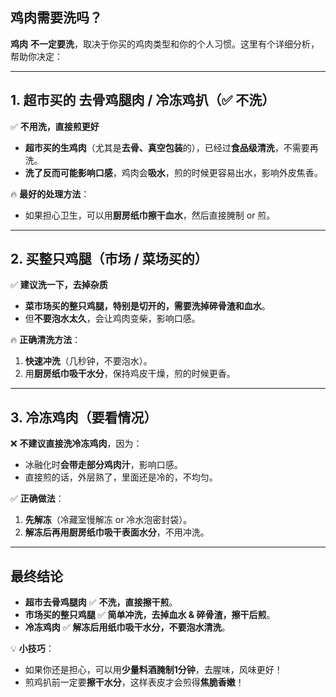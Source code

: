 ## 鸡肉需要洗吗？

**鸡肉** **不一定要洗**，取决于你买的鸡肉类型和你的个人习惯。这里有个详细分析，帮助你决定：

---

## **1. 超市买的** **去骨鸡腿肉 / 冷冻鸡扒（✅ 不洗）**
✅ **不用洗，直接煎更好**  
- **超市买的生鸡肉**（尤其是**去骨、真空包装**的），已经过**食品级清洗**，不需要再洗。  
- **洗了反而可能影响口感**，鸡肉会**吸水**，煎的时候更容易出水，影响外皮焦香。  

🔥 **最好的处理方法**：
- 如果担心卫生，可以用**厨房纸巾擦干血水**，然后直接腌制 or 煎。

---

## **2. 买整只鸡腿（市场 / 菜场买的）**
✅ **建议洗一下，去掉杂质**  
- **菜市场买的整只鸡腿，特别是切开的，需要洗掉碎骨渣和血水**。  
- 但**不要泡水太久**，会让鸡肉变柴，影响口感。

🔥 **正确清洗方法**：
1. **快速冲洗**（几秒钟，不要泡水）。  
2. 用**厨房纸巾吸干水分**，保持鸡皮干燥，煎的时候更香。  

---

## **3. 冷冻鸡肉（要看情况）**
❌ **不建议直接洗冷冻鸡肉**，因为：
- 冰融化时**会带走部分鸡肉汁**，影响口感。
- 直接煎的话，外层熟了，里面还是冷的，不均匀。

✅ **正确做法**：
1. **先解冻**（冷藏室慢解冻 or 冷水泡密封袋）。  
2. **解冻后再用厨房纸巾吸干表面水分**，不用冲洗。  

---

## **最终结论**
- **超市去骨鸡腿肉** ✅ **不洗，直接擦干煎**。  
- **市场买的整只鸡腿** ✅ **简单冲洗，去掉血水 & 碎骨渣，擦干后煎**。  
- **冷冻鸡肉** ✅ **解冻后用纸巾吸干水分，不要泡水清洗**。  

💡 **小技巧**：
- 如果你还是担心，可以用**少量料酒腌制1分钟**，去腥味，风味更好！  
- 煎鸡扒前一定要**擦干水分**，这样表皮才会煎得**焦脆香嫩**！
